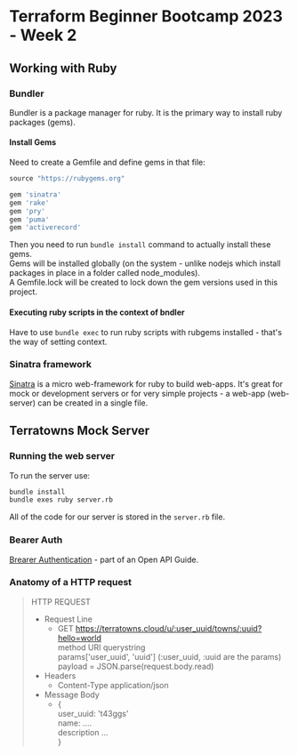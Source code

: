 # Terraform Beginner Bootcamp 2023 - Week 2

## Working with Ruby

### Bundler

Bundler is a package manager for ruby. It is the primary way to install ruby packages (gems).

#### Install Gems

Need to create a Gemfile and define gems in that file:

```rb
source "https://rubygems.org"

gem 'sinatra'
gem 'rake'
gem 'pry'
gem 'puma'
gem 'activerecord'
```

Then you need to run `bundle install` command to actually install these gems.  
Gems will be installed globally (on the system - unlike nodejs which install packages in place in a folder called node_modules).  
A Gemfile.lock will be created to lock down the gem versions used in this project.

#### Executing ruby scripts in the context of bndler

Have to use `bundle exec` to run ruby scripts with rubgems installed - that's the way of setting context.

### Sinatra framework

[Sinatra](https://sinatrarb.com) is a micro web-framework for ruby to build web-apps. It's great for mock or development servers or for very simple projects - a web-app (web-server) can be created in a single file.

## Terratowns Mock Server

### Running the web server

To run the server use:

```sh
bundle install
bundle exes ruby server.rb
```

All of  the code for our server is stored in the `server.rb` file.

### Bearer Auth

[Brearer Authentication](https://swagger.io/docs/specification/authentication/bearer-authentication/) - part of an Open API Guide.

### Anatomy of a HTTP request

> HTTP REQUEST
>
> - Request Line  
>   - GET <https://terratowns.cloud/u/:user_uuid/towns/:uuid?hello=world>  
>    method     URI                                           querystring  
>    params['user_uuid', 'uuid'] (:user_uuid, :uuid are the params)
>    payload = JSON.parse(request.body.read)
> - Headers
>   - Content-Type application/json
> - Message Body
>   - {  
>       user_uuid: 't43ggs'  
>       name: ....  
>       description ...  
>     }  

